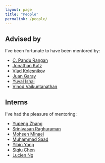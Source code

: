 ```yaml
---
layout: page
title: "People"
permalink: /people/
---
```


## Advised by

I've been fortunate to have been mentored by:
- [C. Pandu Rangan](https://www.cse.iitm.ac.in/~prangan/)
- [Jonathan Katz](http://www.cs.umd.edu/~jkatz/)
- [Vlad Kolesnikov](https://research.snap.com/team/vlad-kolesnikov/)
- [Juan Garay](https://engineering.tamu.edu/cse/profiles/garay-juan.html)
- [Yuval Ishai](https://www.cs.technion.ac.il/~yuvali/)
- [Vinod Vaikuntanathan](https://people.csail.mit.edu/vinodv/)

## Interns

I've had the pleasure of mentoring:
- [Yupeng Zhang](https://cs.illinois.edu/about/people/faculty/ypzhang)
- [Srinivasan Raghuraman](https://www.linkedin.com/in/srinivasan-raghuraman-6249541b/)
- [Mohsen Minaei](https://www.linkedin.com/in/mohsen-minaei-1643a131/)
- [Muhammad Saad](https://sites.google.com/view/msaad/)
- [Yibin Yang](https://yangybmichaela.github.io/)
- [Siqiu Chen](https://sites.google.com/site/chensiqiu615/)
- [Lucien Ng](https://www.linkedin.com/in/tsz-chiu-ng-4379a0137/)